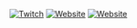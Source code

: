 [![Twitch](https://img.shields.io/twitch/status/aluerie?color=9146FF&label=twitch&logo=twitch&style=for-the-badge&logoColor=9146FF)](https://www.twitch.tv/Aluerie)
[![Website](https://img.shields.io/badge/discord-dm-7289da?style=for-the-badge&logo=discord&logoColor=7289da)](https://discordapp.com/users/312204139751014400)
[![Website](https://img.shields.io/badge/website-link-73fdff?style=for-the-badge&logo=githubsponsors&logoColor=73fdff)](https://aluerie.github.io/)

